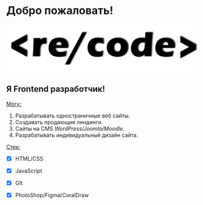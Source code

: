 
# Добро пожаловать!
![Изображение](https://raw.githubusercontent.com/OvanesN/kreplant/main/img/logo14.png "Логотип Markdown")

## Я Frontend разработчик!

<u> Могу: </u>

1. Разрабатывать одностраничные веб сайты.
2. Создавать продающие лендинги.
3. Сайты на CMS <i> WordPress/Joomla/Moodle. </i>
4. Разрабатывать индивидуальный дизайн сайта.

<u> Стек: </u>

- [x] HTML/CSS
- [x] JavaScript
- [x] GIt
- [x] PhotoShop/Figma/CoralDraw

